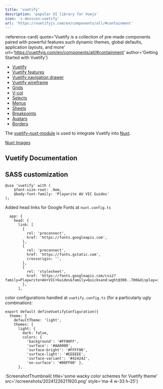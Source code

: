 ```yaml
---
title: 'vuetify'
description: 'popular UI library for Vuejs'
icon: 'i-devicon:vuetify'
url: 'https://vuetifyjs.com/en/components/all/#containment'
---
```


:reference-card{ quote='Vuetify is a collection of pre-made components paired with powerful features such dynamic themes, global defaults, application layouts, and more' url='https://vuetifyjs.com/en/components/all/#containment' author='Getting Started with Vuetify'}

- [Vuetify](https://vuetifyjs.com/en/)
- [Vuetify features](https://vuetifyjs.com/en/introduction/why-vuetify/#feature-guides)
- [Vuetify navigation drawer](https://vuetifyjs.com/en/components/navigation-drawers/#bottom-drawer)
- [Vuetify wireframe](https://vuetifyjs.com/en/getting-started/wireframes/#examples)
- [Grids](https://vuetifyjs.com/en/components/grids/)
- [V-col](https://vuetifyjs.com/en/api/v-col/)
- [Selects](https://vuetifyjs.com/en/components/selects/#usage)
- [Menus](https://vuetifyjs.com/en/components/menus/#usage)
- [Sheets](https://vuetifyjs.com/en/components/sheets/#anatomy)
- [Breakpoints](https://vuetifyjs.com/en/features/display-and-platform/#breakpoints-and-thresholds)
- [Avatars](https://vuetifyjs.com/en/components/avatars/#anatomy)
- [Borders](https://vuetifyjs.com/en/styles/borders/#theme-colors)

The [vuetify-nuxt-module](https://nuxt.vuetifyjs.com/) is used to integrate Vuetify into [Nuxt](/nuxt).

[Nuxt Images](https://content.nuxt.com/usage/markdown#images)

## Vuetify Documentation


## SASS customization

```{css}
@use 'vuetify' with (
    $font-size-root: .9em,
    $body-font-family: 'Playwrite AU VIC Guides'
);
```

Added head links for Google Fonts at `nuxt.config.ts`
```{json}
  app: {
    head: {
      link: [
        {
          rel: 'preconnect',
          href: 'https://fonts.googleapis.com',
        },
        {
          rel: 'preconnect',
          href: 'https://fonts.gstatic.com',
          crossorigin: '',
        },
        {
          rel: 'stylesheet',
          href: 'https://fonts.googleapis.com/css2?family=Playwrite+AU+VIC+Guides&family=Quicksand:wght@300..700&display=swap',
        },
      ],

```

color configurations handled at `vuetify.config.ts` (for a particularly ugly combination):
```
export default defineVuetifyConfiguration({
  theme: {
    defaultTheme: 'light',
    themes: {
      light: {
        dark: false,
        colors: {
          'background': '#FF00FF',
          'surface': '#AA0000',
          'surface-bright': '#FFFF00',
          'surface-light': '#EEEEEE',
          'surface-variant': '#424242',
          'on-surface': '#00FF00' },
      },
```

:ScreenshotThumbnail{ title='some wacky color schemes for Vuetify theme' src='/screenshots/20241226211920.png' style='ma-4 w-33 h-25'}
